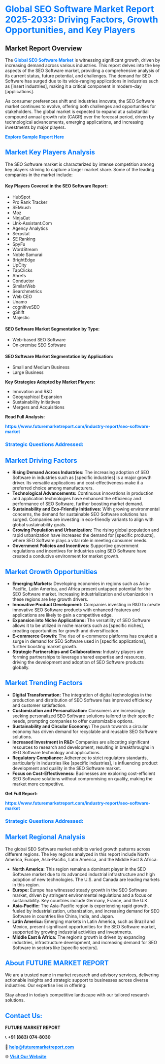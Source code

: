 <h1 style="color: #007BFF;">Global SEO Software Market Report 2025-2033: Driving Factors, Growth Opportunities, and Key Players</h1>

<section id="overview">
<h2>Market Report Overview</h2>
<p>The <a href="https://www.futuremarketreport.com/industry-report/seo-software-market" style="color: #007BFF; text-decoration: none;"><strong>Global SEO Software Market</strong></a> is witnessing significant growth, driven by increasing demand across various industries. This report delves into the key aspects of the SEO Software market, providing a comprehensive analysis of its current status, future potential, and challenges. The demand for SEO Software has surged due to its wide-ranging applications in industries such as [insert industries], making it a critical component in modern-day [applications].</p>
<p>As consumer preferences shift and industries innovate, the SEO Software market continues to evolve, offering both challenges and opportunities for stakeholders. The global market is expected to expand at a substantial compound annual growth rate (CAGR) over the forecast period, driven by technological advancements, emerging applications, and increasing investments by major players.</p>
</section>

<section id="overview">
<p><a href="https://www.futuremarketreport.com/request-sample/reportId=105799" style="color: #007BFF; text-decoration: none;"><strong>Explore Sample Report Here</strong></a></p>
</section>

<section id="key-players">
<h2 style="color: #007BFF;">Market Key Players Analysis</h2>
<p>The SEO Software market is characterized by intense competition among key players striving to capture a larger market share. Some of the leading companies in the market include:</p>
<h4>Key Players Covered in the SEO Software Report:</h4>
<ul><li>HubSpot</li><li>Pro Rank Tracker</li><li>SEMrush</li><li>Moz</li><li>NinjaCat</li><li>LInk-Assistant.Com</li><li>Agency Analytics</li><li>Serpstat</li><li>SE Ranking</li><li>SpyFu</li><li>WordStream</li><li>Noble Samurai</li><li>BrightEdge</li><li>UpCity</li><li>TapClicks</li><li>Ahrefs</li><li>Conductor</li><li>SimilarWeb</li><li>Searchmetrics</li><li>Web CEO</li><li>Unamo</li><li>cognitiveSEO</li><li>gShift</li><li>Majestic</li></ul>
<h4>SEO Software Market Segmentation by Type:</h4>
<ul><li>Web-based SEO Software</li><li>On-premise SEO Software</li></ul>

<h4>SEO Software Market Segmentation by Application:</h4>
<ul><li>Small and Medium Business</li><li>Large Business</li></ul>
<p><strong>Key Strategies Adopted by Market Players:</strong></p>
<ul>
<li>Innovation and R&D</li>
<li>Geographical Expansion</li>
<li>Sustainability Initiatives</li>
<li>Mergers and Acquisitions</li>
</ul>
</section>

<section>
<p><strong>Read Full Analysis: </strong></p><a href="https://www.futuremarketreport.com/industry-report/seo-software-market" style="color: #007BFF; text-decoration: none;"><strong>https://www.futuremarketreport.com/industry-report/seo-software-market</strong></a>
<h3 style="color: #007BFF;">Strategic Questions Addressed:</h3>
</section>

<section id="driving-factors">
<h2 style="color: #007BFF;">Market Driving Factors</h2>
<ul>
<li><strong>Rising Demand Across Industries:</strong> The increasing adoption of SEO Software in industries such as [specific industries] is a major growth driver. Its versatile applications and cost-effectiveness make it a preferred choice among manufacturers.</li>
<li><strong>Technological Advancements:</strong> Continuous innovations in production and application technologies have enhanced the efficiency and performance of SEO Software, further boosting market demand.</li>
<li><strong>Sustainability and Eco-Friendly Initiatives:</strong> With growing environmental concerns, the demand for sustainable SEO Software solutions has surged. Companies are investing in eco-friendly variants to align with global sustainability goals.</li>
<li><strong>Growing Population and Urbanization:</strong> The rising global population and rapid urbanization have increased the demand for [specific products], where SEO Software plays a vital role in meeting consumer needs.</li>
<li><strong>Government Policies and Incentives:</strong> Supportive government regulations and incentives for industries using SEO Software have created a conducive environment for market growth.</li>
</ul>
</section>

<section id="growth-opportunities">
<h2 style="color: #007BFF;">Market Growth Opportunities</h2>
<ul>
<li><strong>Emerging Markets:</strong> Developing economies in regions such as Asia-Pacific, Latin America, and Africa present untapped potential for the SEO Software market. Increasing industrialization and urbanization in these regions are key growth drivers.</li>
<li><strong>Innovative Product Development:</strong> Companies investing in R&D to create innovative SEO Software products with enhanced features and applications are likely to gain a competitive edge.</li>
<li><strong>Expansion into Niche Applications:</strong> The versatility of SEO Software allows it to be utilized in niche markets such as [specific niches], creating opportunities for growth and diversification.</li>
<li><strong>E-commerce Growth:</strong> The rise of e-commerce platforms has created a surge in demand for SEO Software used in [specific applications], further boosting market growth.</li>
<li><strong>Strategic Partnerships and Collaborations:</strong> Industry players are forming partnerships to leverage shared expertise and resources, driving the development and adoption of SEO Software products globally.</li>
</ul>
</section>

<section id="trending-factors">
<h2 style="color: #007BFF;">Market Trending Factors</h2>
<ul>
<li><strong>Digital Transformation:</strong> The integration of digital technologies in the production and distribution of SEO Software has improved efficiency and customer satisfaction.</li>
<li><strong>Customization and Personalization:</strong> Consumers are increasingly seeking personalized SEO Software solutions tailored to their specific needs, prompting companies to offer customizable options.</li>
<li><strong>Sustainability and Circular Economy:</strong> The push towards a circular economy has driven demand for recyclable and reusable SEO Software solutions.</li>
<li><strong>Increased Investment in R&D:</strong> Companies are allocating significant resources to research and development, resulting in breakthroughs in SEO Software technology and applications.</li>
<li><strong>Regulatory Compliance:</strong> Adherence to strict regulatory standards, particularly in industries like [specific industries], is influencing product development and quality in the SEO Software market.</li>
<li><strong>Focus on Cost-Effectiveness:</strong> Businesses are exploring cost-efficient SEO Software solutions without compromising on quality, making the market more competitive.</li>
</ul>
</section>

<section>
<p><strong>Get Full Report: </strong></p><a href="https://www.futuremarketreport.com/industry-report/seo-software-market" style="color: #007BFF; text-decoration: none;"><strong>https://www.futuremarketreport.com/industry-report/seo-software-market</strong></a>
<h3 style="color: #007BFF;">Strategic Questions Addressed:</h3>
</section>


<section id="regional-analysis">
<h2 style="color: #007BFF;">Market Regional Analysis</h2>
<p>The global SEO Software market exhibits varied growth patterns across different regions. The key regions analyzed in this report include North America, Europe, Asia-Pacific, Latin America, and the Middle East & Africa:</p>
<ul>
<li><strong>North America:</strong> This region remains a dominant player in the SEO Software market due to its advanced industrial infrastructure and high adoption of new technologies. The U.S. and Canada are leading markets in this region.</li>
<li><strong>Europe:</strong> Europe has witnessed steady growth in the SEO Software market, driven by stringent environmental regulations and a focus on sustainability. Key countries include Germany, France, and the U.K.</li>
<li><strong>Asia-Pacific:</strong> The Asia-Pacific region is experiencing rapid growth, fueled by industrialization, urbanization, and increasing demand for SEO Software in countries like China, India, and Japan.</li>
<li><strong>Latin America:</strong> Emerging markets in Latin America, such as Brazil and Mexico, present significant opportunities for the SEO Software market, supported by growing industrial activities and investments.</li>
<li><strong>Middle East & Africa:</strong> The region’s growth is driven by expanding industries, infrastructure development, and increasing demand for SEO Software in sectors like [specific sectors].</li>
</ul>
</section>

<footer>
<h2 style="color: #007BFF;">About FUTURE MARKET REPORT</h2>
<p>We are a trusted name in market research and advisory services, delivering actionable insights and strategic support to businesses across diverse industries. Our expertise lies in offering:</p>

<p>Stay ahead in today’s competitive landscape with our tailored research solutions.</p>

<h2 style="color: #007BFF;">Contact Us:</h2>
<p><strong>FUTURE MARKET REPORT</strong></p>
<p>📞 <strong>+91 (883) 074-8030</strong></p>
<p>📧 <strong><a href="mailto:help@futuremarketreport.com" style="color: #007BFF;">help@futuremarketreport.com</a></strong></p>
<p>🌐 <strong><a href="https://www.futuremarketreport.com/" style="color: #007BFF;">Visit Our Website</a></strong></p>
</footer>